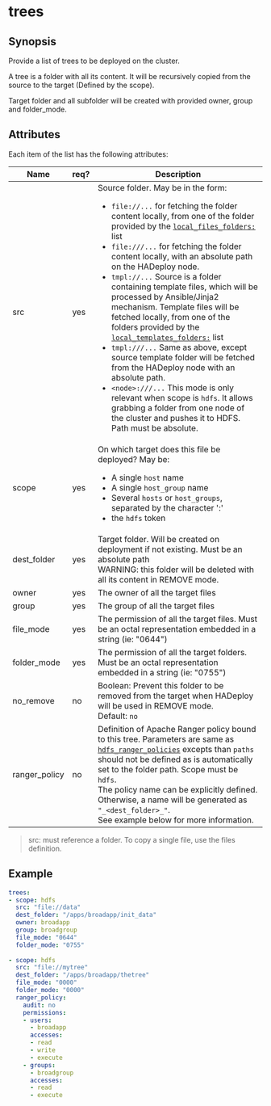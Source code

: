 # trees

## Synopsis

Provide a list of trees to be deployed on the cluster. 

A tree is a folder with all its content. It will be recursively copied from the source to the target (Defined by the scope).

Target folder and all subfolder will be created with provided owner, group and folder_mode.

## Attributes

Each item of the list has the following attributes:

Name | req?	| Description
--- | --- | ---
src|yes|Source folder. May be in the form:<ul><li>`file://...` for fetching the folder content locally, from one of the folder provided by the [`local_files_folders:`](./local_files_folders) list</li><li>`file:///...` for fetching the folder content locally, with an absolute path on the HADeploy node.</li><li>`tmpl://...`  Source is a folder containing template files, which will be processed by Ansible/Jinja2 mechanism. Template files will be fetched locally, from one of the folders provided by the [`local_templates_folders:`](./local_templates_folders) list</li><li>`tmpl:///...` Same as above, except source template folder will be fetched from the HADeploy node with an absolute path.</li><li>`<node>:///...` This mode is only relevant when scope is `hdfs`. It allows grabbing a folder from one node of the cluster and pushes it to HDFS. Path must be absolute.</li></ul>
scope|yes|On which target does this file be deployed? May be:<ul><li>A single `host` name</li><li>A single `host_group` name</li><li>Several `hosts` or `host_groups`, separated by the character ':'</li><li>the `hdfs` token</li></ul>
dest_folder|yes|Target folder. Will be created on deployment if not existing. Must be an absolute path<br>WARNING: this folder will be deleted with all its content in REMOVE mode.
owner|yes|The owner of all the target files
group|yes|The group of all the target files
file_mode|yes|The permission of all the target files. Must be an octal representation embedded in a string (ie: "0644")
folder_mode|yes|The permission of all the target folders. Must be an octal representation embedded in a string (ie: "0755")
no_remove|no|Boolean: Prevent this folder to be removed from the target when HADeploy will be used in REMOVE mode.<br>Default: `no`
ranger_policy|no|Definition of Apache Ranger policy bound to this tree. Parameters are same as [`hdfs_ranger_policies`](../ranger/hdfs_ranger_policies) excepts than `paths` should not be defined as is automatically set to the folder path. Scope must be `hdfs`.<br>The policy name can be explicitly defined. Otherwise, a name will be generated as `"_<dest_folder>_"`.<br>See example below for more information.

> src: must reference a folder. To copy a single file, use the files definition.

## Example
```yaml
trees:
- scope: hdfs
  src: "file://data"
  dest_folder: "/apps/broadapp/init_data"
  owner: broadapp
  group: broadgroup
  file_mode: "0644"
  folder_mode: "0755"
 
- scope: hdfs
  src: "file://mytree"
  dest_folder: "/apps/broadapp/thetree"
  file_mode: "0000"
  folder_mode: "0000"
  ranger_policy:
    audit: no
    permissions:
    - users:
      - broadapp
      accesses:
      - read
      - write
      - execute
    - groups:
      - broadgroup
      accesses:
      - read
      - execute
```
  

